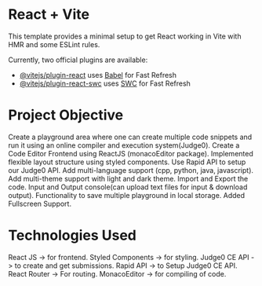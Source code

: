 # React + Vite

This template provides a minimal setup to get React working in Vite with HMR and some ESLint rules.

Currently, two official plugins are available:

- [@vitejs/plugin-react](https://github.com/vitejs/vite-plugin-react/blob/main/packages/plugin-react/README.md) uses [Babel](https://babeljs.io/) for Fast Refresh
- [@vitejs/plugin-react-swc](https://github.com/vitejs/vite-plugin-react-swc) uses [SWC](https://swc.rs/) for Fast Refresh

# Project Objective
Create a playground area where one can create multiple code snippets and run it using an online compiler and execution system(Judge0).
Create a Code Editor Frontend using ReactJS (monacoEditor package).
Implemented flexible layout structure using styled components.
Use Rapid API to setup our Judge0 API.
Add multi-language support (cpp, python, java, javascript).
Add multi-theme support with light and dark theme.
Import and Export the code.
Input and Output console(can upload text files for input & download output).
Functionality to save multiple playground in local storage.
Added Fullscreen Support.

# Technologies Used
React JS -> for frontend.
Styled Components -> for styling.
Judge0 CE API -> to create and get submissions.
Rapid API -> to Setup Judge0 CE API.
React Router -> For routing.
MonacoEditor -> for compiling of code.
